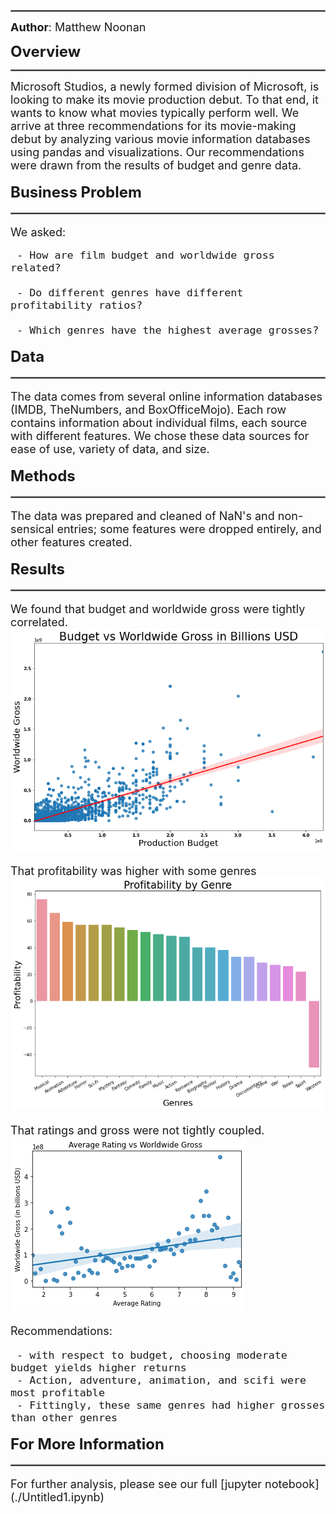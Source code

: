 <hr style="border:1.5px solid gray"> </hr>


<font size=4>__Author__: Matthew Noonan</font>


<font size=5>__Overview__</font>
<hr style="border:1.5px solid gray"> </hr>

<font size=4>Microsoft Studios, a newly formed division of Microsoft, is looking to make its 
    movie production debut. To that end, it wants to know what movies typically perform well.
    We arrive at three recommendations for its movie-making debut by analyzing various 
    movie information databases using pandas and visualizations. Our recommendations were 
    drawn from the results of budget and genre data.
    

<font size=5>__Business Problem__</font>
<hr style="border:1.5px solid gray"> </hr>We asked:<br>

     - How are film budget and worldwide gross related?
     
     - Do different genres have different profitability ratios?
     
     - Which genres have the highest average grosses?

<font size=5>__Data__</font>
<hr style="border:1.5px solid gray"> </hr>The data comes from several
online information databases (IMDB, TheNumbers, and BoxOfficeMojo).
Each row contains information about individual films, each source with
different features. We chose these data sources for ease of use, variety
of data, and size.

<font size=5>__Methods__</font>
<hr style="border:1.5px solid gray"> </hr>The data was prepared and cleaned
of NaN's and non-sensical entries; some features were dropped entirely, and 
other features created. 


<font size=5>__Results__</font>
<hr style="border:1.5px solid gray"> </hr>We found that budget and worldwide
gross were tightly correlated.<img src="https://github.com/mcn9284/Phase-1-Project-b/blob/main/Project_1/phase-one-project/Images/budgetvsgross.png?raw=true">


That profitability was higher with some genres 
<img src="https://github.com/mcn9284/Phase-1-Project-b/blob/main/Project_1/phase-one-project/Images/profitabilityvsgenre.png?raw=true">

That ratings and gross were not tightly coupled.
<img src="https://github.com/mcn9284/Phase-1-Project-b/blob/main/Project_1/phase-one-project/Images/ratingsvsgross.png?raw=true">

Recommendations:

     - with respect to budget, choosing moderate budget yields higher returns
     - Action, adventure, animation, and scifi were most profitable
     - Fittingly, these same genres had higher grosses than other genres

<font size=5>__For More Information__</font>
<hr style="border:1.5px solid gray"> </hr>For further analysis, please see our
full [jupyter notebook](./Untitled1.ipynb)


